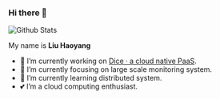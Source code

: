 ### Hi there 👋

<!--
**liuhaoyang/liuhaoyang** is a ✨ _special_ ✨ repository because its `README.md` (this file) appears on your GitHub profile.

Here are some ideas to get you started:

- 🔭 I’m currently working on ...
- 🌱 I’m currently learning ...
- 👯 I’m looking to collaborate on ...
- 🤔 I’m looking for help with ...
- 💬 Ask me about ...
- 📫 How to reach me: ...
- 😄 Pronouns: ...
- ⚡ Fun fact: ...
-->


![Github Stats](https://github-readme-stats.vercel.app/api?username=liuhaoyang&show_icons=true)

My name is **Liu Haoyang**

- 🔭 I’m currently working on [Dice · a cloud native PaaS](https://dice.terminus.io).
- 🖖 I’m currently focusing on large scale monitoring system.
- 🌱 I’m currently learning distributed system.
- 💕 I’m a cloud computing enthusiast.

